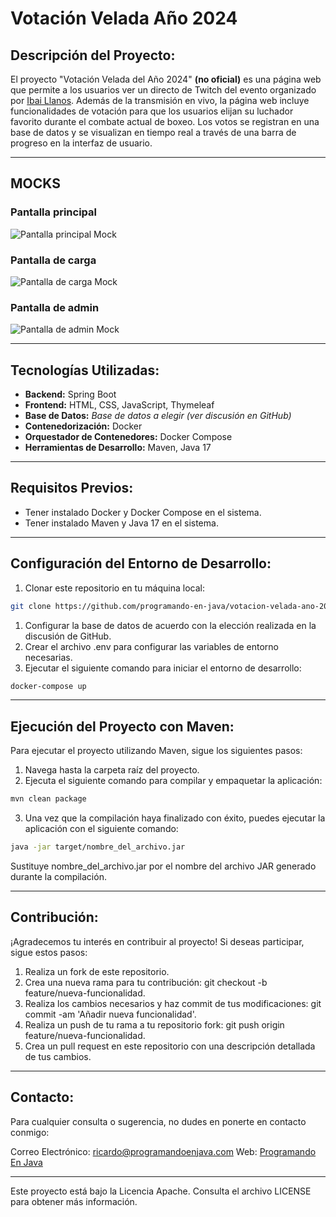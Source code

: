 # Votación Velada Año 2024

## Descripción del Proyecto:

El proyecto "Votación Velada del Año 2024" **(no oficial)** es una página web que permite a los usuarios ver un directo de Twitch del
evento organizado por [Ibai Llanos](https://www.twitch.tv/ibai). Además de la transmisión en vivo, la página web incluye funcionalidades de votación
para que los usuarios elijan su luchador favorito durante el combate actual de boxeo. Los votos se registran en una base
de datos y se visualizan en tiempo real a través de una barra de progreso en la interfaz de usuario.

---

## MOCKS
### Pantalla principal
![Pantalla principal Mock](https://raw.githubusercontent.com/programando-en-java/votacion-velada-ano-2024/main/mock_pantalla_principal.png)

### Pantalla de carga
![Pantalla de carga Mock](https://raw.githubusercontent.com/programando-en-java/votacion-velada-ano-2024/main/mock_pantalla_cargando.png)

### Pantalla de admin
![Pantalla de admin Mock](https://raw.githubusercontent.com/programando-en-java/votacion-velada-ano-2024/main/mock_pantalla_admin.png)

---

## Tecnologías Utilizadas:

- **Backend:** Spring Boot
- **Frontend:** HTML, CSS, JavaScript, Thymeleaf
- **Base de Datos:** *Base de datos a elegir (ver discusión en GitHub)*
- **Contenedorización:** Docker
- **Orquestador de Contenedores:** Docker Compose
- **Herramientas de Desarrollo:** Maven, Java 17

---

## Requisitos Previos:

- Tener instalado Docker y Docker Compose en el sistema.
- Tener instalado Maven y Java 17 en el sistema.

---

## Configuración del Entorno de Desarrollo:

1. Clonar este repositorio en tu máquina local:

```bash
git clone https://github.com/programando-en-java/votacion-velada-ano-2024.git
```

1. Configurar la base de datos de acuerdo con la elección realizada en la discusión de GitHub.
2. Crear el archivo .env para configurar las variables de entorno necesarias.
3. Ejecutar el siguiente comando para iniciar el entorno de desarrollo:

```bash
docker-compose up
```

---

## Ejecución del Proyecto con Maven:

Para ejecutar el proyecto utilizando Maven, sigue los siguientes pasos:

1. Navega hasta la carpeta raíz del proyecto.
2. Ejecuta el siguiente comando para compilar y empaquetar la aplicación:

```bash
mvn clean package
```

3. Una vez que la compilación haya finalizado con éxito, puedes ejecutar la aplicación con el siguiente comando:

```bash
java -jar target/nombre_del_archivo.jar
```

Sustituye nombre_del_archivo.jar por el nombre del archivo JAR generado durante la compilación.

---

## Contribución:

¡Agradecemos tu interés en contribuir al proyecto! Si deseas participar, sigue estos pasos:

1. Realiza un fork de este repositorio.
2. Crea una nueva rama para tu contribución: git checkout -b feature/nueva-funcionalidad.
3. Realiza los cambios necesarios y haz commit de tus modificaciones: git commit -am 'Añadir nueva funcionalidad'.
4. Realiza un push de tu rama a tu repositorio fork: git push origin feature/nueva-funcionalidad.
5. Crea un pull request en este repositorio con una descripción detallada de tus cambios.

---

## Contacto:

Para cualquier consulta o sugerencia, no dudes en ponerte en contacto conmigo:

Correo Electrónico: ricardo@programandoenjava.com
Web: [Programando En Java](https://programandoenjava.com/)

---

Este proyecto está bajo la Licencia Apache. Consulta el archivo LICENSE para obtener más información.
